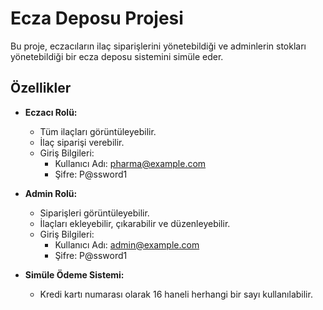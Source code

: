 # Ecza Deposu Projesi

Bu proje, eczacıların ilaç siparişlerini yönetebildiği ve adminlerin stokları yönetebildiği bir ecza deposu sistemini simüle eder.

## Özellikler

- **Eczacı Rolü:**
  - Tüm ilaçları görüntüleyebilir.
  - İlaç siparişi verebilir.
  - Giriş Bilgileri:
    - Kullanıcı Adı: pharma@example.com
    - Şifre: P@ssword1

- **Admin Rolü:**
  - Siparişleri görüntüleyebilir.
  - İlaçları ekleyebilir, çıkarabilir ve düzenleyebilir.
  - Giriş Bilgileri:
    - Kullanıcı Adı: admin@example.com
    - Şifre: P@ssword1

- **Simüle Ödeme Sistemi:**
  - Kredi kartı numarası olarak 16 haneli herhangi bir sayı kullanılabilir.

